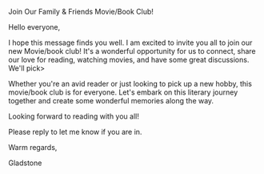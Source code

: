 Join Our Family & Friends Movie/Book Club!

Hello everyone,

I hope this message finds you well. I am excited to invite you all to join our new Movie/book club! It's a wonderful opportunity for us to connect, share our love for reading, watching movies, and have some great discussions. We'll pick>

Whether you're an avid reader or just looking to pick up a new hobby, this movie/book club is for everyone. Let's embark on this literary journey together and create some wonderful memories along the way.

Looking forward to reading with you all!

Please reply to let me know if you are in.

Warm regards,

Gladstone
